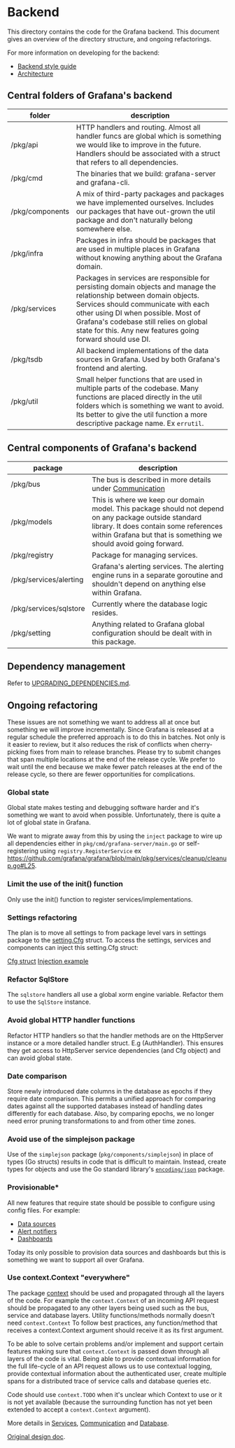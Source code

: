 # Backend

This directory contains the code for the Grafana backend. This document gives an overview of the directory structure, and ongoing refactorings.

For more information on developing for the backend:

- [Backend style guide](/contribute/style-guides/backend.md)
- [Architecture](/contribute/architecture)

## Central folders of Grafana's backend

| folder | description |
| ------- | ----------- |
| /pkg/api | HTTP handlers and routing. Almost all handler funcs are global which is something we would like to improve in the future. Handlers should be associated with a struct that refers to all dependencies. |
| /pkg/cmd | The binaries that we build: grafana-server and grafana-cli. |
| /pkg/components | A mix of third-party packages and packages we have implemented ourselves. Includes our packages that have out-grown the util package and don't naturally belong somewhere else. |
| /pkg/infra | Packages in infra should be packages that are used in multiple places in Grafana without knowing anything about the Grafana domain. |
| /pkg/services | Packages in services are responsible for persisting domain objects and manage the relationship between domain objects. Services should communicate with each other using DI when possible. Most of Grafana's codebase still relies on global state for this. Any new features going forward should use DI. |
| /pkg/tsdb | All backend implementations of the data sources in Grafana. Used by both Grafana's frontend and alerting. |
| /pkg/util | Small helper functions that are used in multiple parts of the codebase. Many functions are placed directly in the util folders which is something we want to avoid. Its better to give the util function a more descriptive package name. Ex `errutil`. |

## Central components of Grafana's backend

| package | description |
| ------- | ----------- |
| /pkg/bus | The bus is described in more details under [Communication](/contribute/architecture/backend/communication.md) |
| /pkg/models | This is where we keep our domain model. This package should not depend on any package outside standard library. It does contain some references within Grafana but that is something we should avoid going forward. |
| /pkg/registry | Package for managing services. |
| /pkg/services/alerting | Grafana's alerting services. The alerting engine runs in a separate goroutine and shouldn't depend on anything else within Grafana. |
| /pkg/services/sqlstore | Currently where the database logic resides. |
| /pkg/setting | Anything related to Grafana global configuration should be dealt with in this package. |

## Dependency management

Refer to [UPGRADING_DEPENDENCIES.md](https://github.com/grafana/grafana/blob/main/UPGRADING_DEPENDENCIES.md).

## Ongoing refactoring

These issues are not something we want to address all at once but something we will improve incrementally. Since Grafana is released at a regular schedule the preferred approach is to do this in batches. Not only is it easier to review, but it also reduces the risk of conflicts when cherry-picking fixes from main to release branches. Please try to submit changes that span multiple locations at the end of the release cycle. We prefer to wait until the end because we make fewer patch releases at the end of the release cycle, so there are fewer opportunities for complications.

### Global state

Global state makes testing and debugging software harder and it's something we want to avoid when possible. Unfortunately, there is quite a lot of global state in Grafana.

We want to migrate away from this by using the `inject` package to wire up all dependencies either in `pkg/cmd/grafana-server/main.go` or self-registering using `registry.RegisterService` ex https://github.com/grafana/grafana/blob/main/pkg/services/cleanup/cleanup.go#L25.

### Limit the use of the init() function

Only use the init() function to register services/implementations.

### Settings refactoring

The plan is to move all settings to from package level vars in settings package to the [setting.Cfg](https://github.com/grafana/grafana/blob/df917663e6f358a076ed3daa9b199412e95c11f4/pkg/setting/setting.go#L210) struct. To access the settings, services and components can inject this setting.Cfg struct:

[Cfg struct](https://github.com/grafana/grafana/blob/df917663e6f358a076ed3daa9b199412e95c11f4/pkg/setting/setting.go#L210)
[Injection example](https://github.com/grafana/grafana/blob/df917663e6f358a076ed3daa9b199412e95c11f4/pkg/services/cleanup/cleanup.go#L20)

### Refactor SqlStore

The `sqlstore` handlers all use a global xorm engine variable. Refactor them to use the `SqlStore` instance.

### Avoid global HTTP handler functions

Refactor HTTP handlers so that the handler methods are on the HttpServer instance or a more detailed handler struct. E.g (AuthHandler). This ensures they get access to HttpServer service dependencies (and Cfg object) and can avoid global state.

### Date comparison

Store newly introduced date columns in the database as epochs if they require date comparison. This permits a unified approach for comparing dates against all the supported databases instead of handling dates differently for each database. Also, by comparing epochs, we no longer need error pruning transformations to and from other time zones.

### Avoid use of the simplejson package

Use of the `simplejson` package (`pkg/components/simplejson`) in place of types (Go structs) results in code that is difficult to maintain. Instead, create types for objects and use the Go standard library's [`encoding/json`](https://golang.org/pkg/encoding/json/) package.

### Provisionable*

All new features that require state should be possible to configure using config files. For example:

- [Data sources](https://github.com/grafana/grafana/tree/main/pkg/services/provisioning/datasources)
- [Alert notifiers](https://github.com/grafana/grafana/tree/main/pkg/services/provisioning/notifiers)
- [Dashboards](https://github.com/grafana/grafana/tree/main/pkg/services/provisioning/dashboards)

Today its only possible to provision data sources and dashboards but this is something we want to support all over Grafana.

### Use context.Context "everywhere"

The package [context](https://golang.org/pkg/context/) should be used and propagated through all the layers of the code. For example the `context.Context` of an incoming API request should be propagated to any other layers being used such as the bus, service and database layers. Utility functions/methods normally doesn't need `context.Context` To follow best practices, any function/method that receives a context.Context argument should receive it as its first argument.

To be able to solve certain problems and/or implement and support certain features making sure that `context.Context` is passed down through all layers of the code is vital. Being able to provide contextual information for the full life-cycle of an API request allows us to use contextual logging, provide contextual information about the authenticated user, create multiple spans for a distributed trace of service calls and database queries etc.

Code should use `context.TODO` when it's unclear which Context to use or it is not yet available (because the surrounding function has not yet been extended to accept a `context.Context` argument).


More details in [Services](/contribute/architecture/backend/services.md), [Communication](/contribute/architecture/backend/communication.md) and [Database](/contribute/architecture/backend/database.md).

[Original design doc](https://docs.google.com/document/d/1ebUhUVXU8FlShezsN-C64T0dOoo-DaC9_r-c8gB2XEU/edit#).
